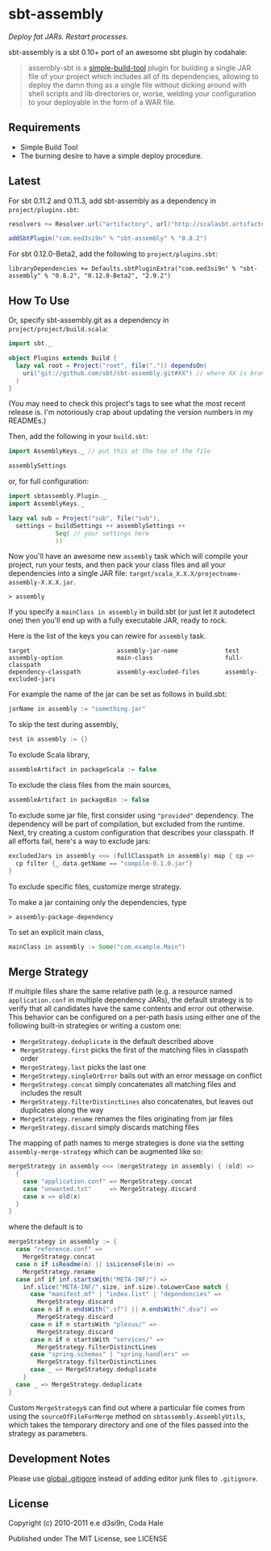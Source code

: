 sbt-assembly
============

*Deploy fat JARs. Restart processes.*

sbt-assembly is a sbt 0.10+ port of an awesome sbt plugin by codahale:

> assembly-sbt is a [simple-build-tool](http://code.google.com/p/simple-build-tool/)
plugin for building a single JAR file of your project which includes all of its
dependencies, allowing to deploy the damn thing as a single file without dicking
around with shell scripts and lib directories or, worse, welding your
configuration to your deployable in the form of a WAR file.

Requirements
------------

* Simple Build Tool
* The burning desire to have a simple deploy procedure.

Latest
------

For sbt 0.11.2 and 0.11.3, add sbt-assembly as a dependency in `project/plugins.sbt`:

```scala
resolvers += Resolver.url("artifactory", url("http://scalasbt.artifactoryonline.com/scalasbt/sbt-plugin-releases"))(Resolver.ivyStylePatterns)

addSbtPlugin("com.eed3si9n" % "sbt-assembly" % "0.8.2")
```

For sbt 0.12.0-Beta2, add the following to `project/plugins.sbt`:

```
libraryDependencies += Defaults.sbtPluginExtra("com.eed3si9n" % "sbt-assembly" % "0.8.2", "0.12.0-Beta2", "2.9.2")
```

How To Use
----------

Or, specify sbt-assembly.git as a dependency in `project/project/build.scala`:

```scala
import sbt._

object Plugins extends Build {
  lazy val root = Project("root", file(".")) dependsOn(
    uri("git://github.com/sbt/sbt-assembly.git#XX") // where XX is branch
  )
}
```

(You may need to check this project's tags to see what the most recent release
is. I'm notoriously crap about updating the version numbers in my READMEs.)

Then, add the following in your `build.sbt`:

```scala
import AssemblyKeys._ // put this at the top of the file

assemblySettings
```

or, for full configuration:

```scala
import sbtassembly.Plugin._
import AssemblyKeys._

lazy val sub = Project("sub", file("sub"),
  settings = buildSettings ++ assemblySettings ++
             Seq( // your settings here
             ))
```

Now you'll have an awesome new `assembly` task which will compile your project,
run your tests, and then pack your class files and all your dependencies into a
single JAR file: `target/scala_X.X.X/projectname-assembly-X.X.X.jar`.

    > assembly

If you specify a `mainClass in assembly` in build.sbt (or just let it autodetect
one) then you'll end up with a fully executable JAR, ready to rock.

Here is the list of the keys you can rewire for `assembly` task.

    target                        assembly-jar-name             test
    assembly-option               main-class                    full-classpath
    dependency-classpath          assembly-excluded-files       assembly-excluded-jars

For example the name of the jar can be set as follows in build.sbt:

```scala
jarName in assembly := "something.jar"
```

To skip the test during assembly,

```scala
test in assembly := {}
```

To exclude Scala library,

```scala
assembleArtifact in packageScala := false
```

To exclude the class files from the main sources,

```scala
assembleArtifact in packageBin := false
```

To exclude some jar file, first consider using `"provided"` dependency. The dependency will be part of compilation, but excluded from the runtime. Next, try creating a custom configuration that describes your classpath. If all efforts fail, here's a way to exclude jars:

```scala
excludedJars in assembly <<= (fullClasspath in assembly) map { cp => 
  cp filter {_.data.getName == "compile-0.1.0.jar"}
}
```

To exclude specific files, customize merge strategy.

To make a jar containing only the dependencies, type

    > assembly-package-dependency

To set an explicit main class,

```scala
mainClass in assembly := Some("com.example.Main")
```

Merge Strategy
--------------

If multiple files share the same relative path (e.g. a resource named
`application.conf` in multiple dependency JARs), the default strategy is to
verify that all candidates have the same contents and error out otherwise.
This behavior can be configured on a per-path basis using either one
of the following built-in strategies or writing a custom one:

* `MergeStrategy.deduplicate` is the default described above
* `MergeStrategy.first` picks the first of the matching files in classpath order
* `MergeStrategy.last` picks the last one
* `MergeStrategy.singleOrError` bails out with an error message on conflict
* `MergeStrategy.concat` simply concatenates all matching files and includes the result
* `MergeStrategy.filterDistinctLines` also concatenates, but leaves out duplicates along the way
* `MergeStrategy.rename` renames the files originating from jar files
* `MergeStrategy.discard` simply discards matching files

The mapping of path names to merge strategies is done via the setting
`assembly-merge-strategy` which can be augmented like so:

```scala
mergeStrategy in assembly <<= (mergeStrategy in assembly) { (old) =>
  {
    case "application.conf" => MergeStrategy.concat
    case "unwanted.txt"     => MergeStrategy.discard
    case x => old(x)
  }
}
```

where the default is to

```scala
mergeStrategy in assembly := { 
  case "reference.conf" =>
    MergeStrategy.concat
  case n if isReadme(n) || isLicenseFile(n) =>
    MergeStrategy.rename
  case inf if inf.startsWith("META-INF/") =>
    inf.slice("META-INF/".size, inf.size).toLowerCase match {
      case "manifest.mf" | "index.list" | "dependencies" =>
        MergeStrategy.discard
      case n if n.endsWith(".sf") || n.endsWith(".dsa") =>
        MergeStrategy.discard
      case n if n startsWith "plexus/" =>
        MergeStrategy.discard
      case n if n startsWith "services/" =>
        MergeStrategy.filterDistinctLines
      case "spring.schemas" | "spring.handlers" =>
        MergeStrategy.filterDistinctLines
      case _ => MergeStrategy.deduplicate
    }
  case _ => MergeStrategy.deduplicate
}
```

Custom `MergeStrategy`s can find out where a particular file comes
from using the `sourceOfFileForMerge` method on `sbtassembly.AssemblyUtils`,
which takes the temporary directory and one of the files passed into the
strategy as parameters.

Development Notes
-----------------

Please use [global .gitigore](http://help.github.com/ignore-files/) instead of adding editor junk files to `.gitignore`.

License
-------

Copyright (c) 2010-2011 e.e d3si9n, Coda Hale

Published under The MIT License, see LICENSE
